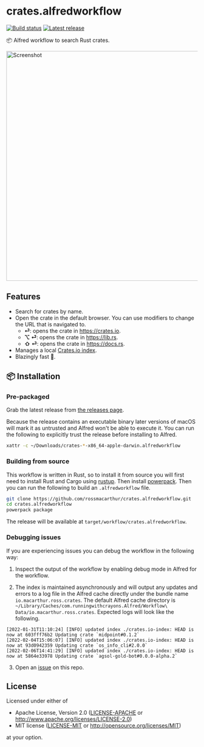 # crates.alfredworkflow

[![Build status](https://img.shields.io/github/workflow/status/rossmacarthur/crates.alfredworkflow/build/trunk)](https://github.com/rossmacarthur/crates.alfredworkflow/actions?query=workflow%3Abuild)
[![Latest release](https://img.shields.io/github/v/release/rossmacarthur/crates.alfredworkflow)](https://github.com/rossmacarthur/crates.alfredworkflow/releases/latest)

📦 Alfred workflow to search Rust crates.

<img width="605" alt="Screenshot" src="https://user-images.githubusercontent.com/17109887/116975522-10c55c00-acc0-11eb-856d-e6145d49eebc.png">

## Features

- Search for crates by name.
- Open the crate in the default browser. You can use modifiers to change the
  URL that is navigated to.
  - **⏎**: opens the crate in https://crates.io.
  - **⌥ ⏎**: opens the crate in https://lib.rs.
  - **⇧ ⏎**: opens the crate in https://docs.rs.
- Manages a local [Crates.io index](https://github.com/rust-lang/crates.io-index).
- Blazingly fast 🤸.

## 📦 Installation

### Pre-packaged

Grab the latest release from
[the releases page](https://github.com/rossmacarthur/crates.alfredworkflow/releases).

Because the release contains an executable binary later versions of macOS will
mark it as untrusted and Alfred won't be able to execute it. You can run the
following to explicitly trust the release before installing to Alfred.
```sh
xattr -c ~/Downloads/crates-*-x86_64-apple-darwin.alfredworkflow
```

### Building from source

This workflow is written in Rust, so to install it from source you will first
need to install Rust and Cargo using [rustup](https://rustup.rs/). Then install
[powerpack](https://github.com/rossmacarthur/powerpack). Then you can run the
following to build an `.alfredworkflow` file.

```sh
git clone https://github.com/rossmacarthur/crates.alfredworkflow.git
cd crates.alfredworkflow
powerpack package
```

The release will be available at `target/workflow/crates.alfredworkflow`.

### Debugging issues

If you are experiencing issues you can debug the workflow in the following way:

1. Inspect the output of the workflow by enabling debug mode in Alfred for the
   workflow.

2. The index is maintained asynchronously and will output any updates and errors
   to a log file in the Alfred cache directly under the bundle name
   `io.macarthur.ross.crates`. The default Alfred cache directory is
  `~/Library/Caches/com.runningwithcrayons.Alfred/Workflow\ Data/io.macarthur.ross.crates`.
  Expected logs will look like the following.
  ```
  [2022-01-31T11:10:24] [INFO] updated index ./crates.io-index: HEAD is now at 603fff76b2 Updating crate `midpoint#0.1.2`
  [2022-02-04T15:06:07] [INFO] updated index ./crates.io-index: HEAD is now at 93d0942359 Updating crate `os_info_cli#2.0.0`
  [2022-02-06T14:41:29] [INFO] updated index ./crates.io-index: HEAD is now at 5864e33978 Updating crate `agsol-gold-bot#0.0.0-alpha.2`
  ```

3. Open an [issue](https://github.com/rossmacarthur/crates.alfredworkflow/issues/new)
   on this repo.

## License

Licensed under either of

- Apache License, Version 2.0 ([LICENSE-APACHE](LICENSE-APACHE) or
  http://www.apache.org/licenses/LICENSE-2.0)
- MIT license ([LICENSE-MIT](LICENSE-MIT) or http://opensource.org/licenses/MIT)

at your option.
